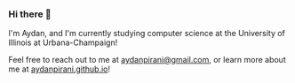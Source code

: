 ### Hi there 👋


I'm Aydan, and I'm currently studying computer science at the University of Illinois at Urbana-Champaign!

Feel free to reach out to me at aydanpirani@gmail.com, or learn more about me at [aydanpirani.github.io](aydanpirani.github.io)!


<!--
**AydanPirani/AydanPirani** is a ✨ _special_ ✨ repository because its `README.md` (this file) appears on your GitHub profile.

Here are some ideas to get you started:

- 🔭 I’m currently working on ...
- 🌱 I’m currently learning ...
- 👯 I’m looking to collaborate on ...
- 🤔 I’m looking for help with ...
- 💬 Ask me about ...
- 📫 How to reach me: ...
- 😄 Pronouns: ...
- ⚡ Fun fact: ...
-->
